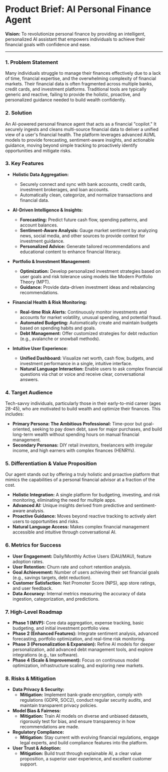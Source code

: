 # Product Brief: AI Personal Finance Agent

**Vision:** To revolutionize personal finance by providing an intelligent, personalized AI assistant that empowers individuals to achieve their financial goals with confidence and ease.

---

### 1. Problem Statement

Many individuals struggle to manage their finances effectively due to a lack of time, financial expertise, and the overwhelming complexity of financial markets. Their financial data is often fragmented across multiple banks, credit cards, and investment platforms. Traditional tools are typically generic and reactive, failing to provide the holistic, proactive, and personalized guidance needed to build wealth confidently.

### 2. Solution

An AI-powered personal finance agent that acts as a financial "copilot." It securely ingests and cleans multi-source financial data to deliver a unified view of a user's financial health. The platform leverages advanced AI/ML models to provide forecasting, sentiment-aware insights, and actionable guidance, moving beyond simple tracking to proactively identify opportunities and mitigate risks.

### 3. Key Features

- **Holistic Data Aggregation:**
  - Securely connect and sync with bank accounts, credit cards, investment brokerages, and loan accounts.
  - Automatically clean, categorize, and normalize transactions and financial data.

- **AI-Driven Intelligence & Insights:**
  - **Forecasting:** Predict future cash flow, spending patterns, and account balances.
  - **Sentiment-Aware Analysis:** Gauge market sentiment by analyzing news, social media, and other sources to provide context for investment guidance.
  - **Personalized Advice:** Generate tailored recommendations and educational content to enhance financial literacy.

- **Portfolio & Investment Management:**
  - **Optimization:** Develop personalized investment strategies based on user goals and risk tolerance using models like Modern Portfolio Theory (MPT).
  - **Guidance:** Provide data-driven investment ideas and rebalancing recommendations.

- **Financial Health & Risk Monitoring:**
  - **Real-time Risk Alerts:** Continuously monitor investments and accounts for market volatility, unusual spending, and potential fraud.
  - **Automated Budgeting:** Automatically create and maintain budgets based on spending habits and goals.
  - **Debt Management:** Offer customized strategies for debt reduction (e.g., avalanche or snowball methods).

- **Intuitive User Experience:**
  - **Unified Dashboard:** Visualize net worth, cash flow, budgets, and investment performance in a single, intuitive interface.
  - **Natural Language Interaction:** Enable users to ask complex financial questions via chat or voice and receive clear, conversational answers.

### 4. Target Audience

Tech-savvy individuals, particularly those in their early-to-mid career (ages 28-45), who are motivated to build wealth and optimize their finances. This includes:

- **Primary Persona: The Ambitious Professional:** Time-poor but goal-oriented, seeking to pay down debt, save for major purchases, and build long-term wealth without spending hours on manual financial management.
- **Secondary Personas:** DIY retail investors, freelancers with irregular income, and high earners with complex finances (HENRYs).

### 5. Differentiation & Value Proposition

Our agent stands out by offering a truly holistic and proactive platform that mimics the capabilities of a personal financial advisor at a fraction of the cost.

- **Holistic Integration:** A single platform for budgeting, investing, and risk monitoring, eliminating the need for multiple apps.
- **Advanced AI:** Unique insights derived from predictive and sentiment-aware analysis.
- **Proactive Guidance:** Moves beyond reactive tracking to actively alert users to opportunities and risks.
- **Natural Language Access:** Makes complex financial management accessible and intuitive through conversational AI.

### 6. Metrics for Success

- **User Engagement:** Daily/Monthly Active Users (DAU/MAU), feature adoption rates.
- **User Retention:** Churn rate and cohort retention analysis.
- **Goal Achievement:** Number of users achieving their set financial goals (e.g., savings targets, debt reduction).
- **Customer Satisfaction:** Net Promoter Score (NPS), app store ratings, and user feedback.
- **Data Accuracy:** Internal metrics measuring the accuracy of data ingestion, categorization, and predictions.

### 7. High-Level Roadmap

- **Phase 1 (MVP):** Core data aggregation, expense tracking, basic budgeting, and initial investment portfolio view.
- **Phase 2 (Enhanced Features):** Integrate sentiment analysis, advanced forecasting, portfolio optimization, and real-time risk monitoring.
- **Phase 3 (Personalization & Expansion):** Refine AI models for deeper personalization, add advanced debt management tools, and explore integrations (e.g., tax software).
- **Phase 4 (Scale & Improvement):** Focus on continuous model optimization, infrastructure scaling, and exploring new markets.

### 8. Risks & Mitigation

- **Data Privacy & Security:**
  - **Mitigation:** Implement bank-grade encryption, comply with regulations (GDPR, SOC2), conduct regular security audits, and maintain transparent privacy policies.
- **Model Bias & Fairness:**
  - **Mitigation:** Train AI models on diverse and unbiased datasets, rigorously test for bias, and ensure transparency in how recommendations are made.
- **Regulatory Compliance:**
  - **Mitigation:** Stay current with evolving financial regulations, engage legal experts, and build compliance features into the platform.
- **User Trust & Adoption:**
  - **Mitigation:** Build trust through explainable AI, a clear value proposition, a superior user experience, and excellent customer support.
